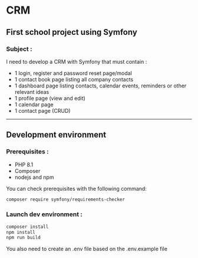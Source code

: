 # CRM

## First school project using Symfony

### Subject :

I need to develop a CRM with Symfony that must contain :

* 1 login, register and password reset page/modal
* 1 contact book page listing all company contacts 
* 1 dashboard page listing contacts, calendar events, reminders or other relevant ideas
* 1 profile page (view and edit)
* 1 calendar page
* 1 contact page (CRUD)

------------

## Development environment

### Prerequisites :

* PHP 8.1
* Composer
* nodejs and npm

You can check prerequisites with the following command:

```bash
composer require symfony/requirements-checker
```

### Launch dev environment :

```bash
composer install
npm install
npm run build
```

You also need to create an .env file based on the .env.example file